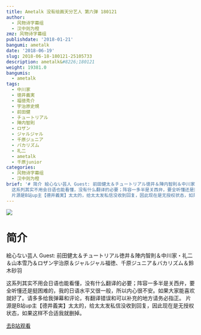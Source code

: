 ```yaml
---
title: Ametalk 没有绘画天分艺人 第六弹 180121
author:
  - 风物诗字幕组
  - 汉中则为橙
zmz: 风物诗字幕组
publishdate: '2018-01-21'
bangumi: ametalk
date: '2018-06-19'
slug: 2018-06-18-180121-25105733
description: ametalk&#8226;180121
weight: 19381.0
bangumis:
  - ametalk
tags:
  - 中川家
  - 徳井義実
  - 福徳秀介
  - 宇治原史規
  - 前田健
  - チュートリアル
  - 陣内智則
  - ロザン
  - ジャルジャル
  - 千原ジュニア
  - バカリズム
  - 礼二
  - ametalk
  - 千原junior
categories:
  - 风物诗字幕组
  - 汉中则为橙
brief: '# 简介 絵心ない芸人 Guest: 前田健太＆チュートリアル徳井＆陣内智則＆中川家・礼二＆山本雪乃＆ロザン宇治原＆ジャルジャル福徳、千原ジュニア＆バカリズム＆鈴木砂羽
  这系列其实不用会日语也能看懂，没有什么翻译的必要；阵容一多半是关西弁，要全听懂还是挺困难的，我的日语水平又很一般，所以内心很不安。如果大家能喜欢就好了。请多多给我弹幕和评论，有翻译错误和可以补充的地方请务必指正。
  片源是B站up主【德井義実】太太的，给太太发私信没收到回复，因此现在是无授权状态，如果这样不合适我就删掉。'
---
```

![](https://i.imgur.com/74HF0mX.jpg)
# 简介  
絵心ない芸人
Guest: 前田健太＆チュートリアル徳井＆陣内智則＆中川家・礼二＆山本雪乃＆ロザン宇治原＆ジャルジャル福徳、千原ジュニア＆バカリズム＆鈴木砂羽

这系列其实不用会日语也能看懂，没有什么翻译的必要；阵容一多半是关西弁，要全听懂还是挺困难的，我的日语水平又很一般，所以内心很不安。如果大家能喜欢就好了。请多多给我弹幕和评论，有翻译错误和可以补充的地方请务必指正。
片源是B站up主【德井義実】太太的，给太太发私信没收到回复，因此现在是无授权状态，如果这样不合适我就删掉。  

[去B站观看](https://www.bilibili.com/video/av25105733/)
 
